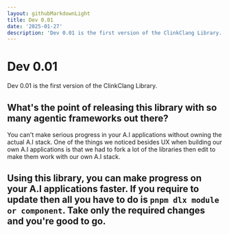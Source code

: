 ```yaml
---
layout: githubMarkdownLight
title: Dev 0.01
date: '2025-01-27'
description: 'Dev 0.01 is the first version of the ClinkClang Library.'
---
```


# Dev 0.01

Dev 0.01 is the first version of the ClinkClang Library.

## What's the point of releasing this library with so many agentic frameworks out there?

You can't make serious progress in your A.I applications without owning the actual A.I stack. One of the things we noticed besides UX when building our own A.I applications is that we had to fork a lot of the libraries then edit to make them work with our own A.I stack.

Using this library, you can make progress on your A.I applications faster. If you require to update then all you have to do is `pnpm dlx module or component`. Take only the required changes and you're good to go.
- 

